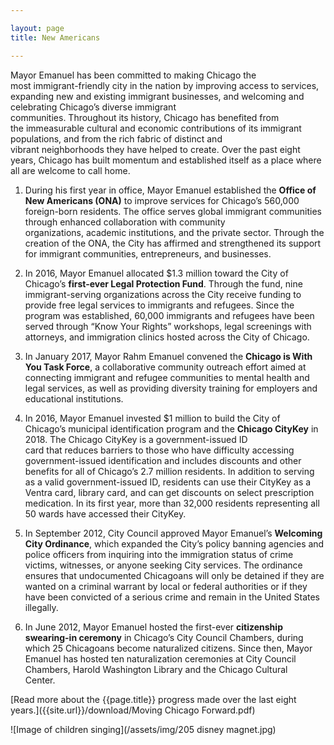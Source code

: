```yaml
---

layout: page
title: New Americans

---
```



Mayor Emanuel has been committed to making Chicago the most immigrant-friendly city in the nation by improving access to services, expanding new and existing immigrant businesses, and welcoming and celebrating Chicago’s diverse immigrant communities. Throughout its history, Chicago has benefited from the immeasurable cultural and economic contributions of its immigrant populations, and from the rich fabric of distinct and vibrant neighborhoods they have helped to create. Over the past eight years, Chicago has built momentum and established itself as a place where all are welcome to call home. 

1. During his first year in office, Mayor Emanuel established the **Office of New Americans (ONA)** to improve services for Chicago’s 560,000 foreign-born residents. The office serves global immigrant communities through enhanced collaboration with community organizations, academic institutions, and the private sector. Through the creation of the ONA, the City has affirmed and strengthened its support for immigrant communities, entrepreneurs, and businesses.

1. In 2016, Mayor Emanuel allocated $1.3 million toward the City of Chicago’s **first-ever Legal Protection Fund**. Through the fund, nine immigrant-serving organizations across the City receive funding to provide free legal services to immigrants and refugees. Since the program was established, 60,000 immigrants and refugees have been served through “Know Your Rights” workshops, legal screenings with attorneys, and immigration clinics hosted across the City of Chicago.  

1. In January 2017, Mayor Rahm Emanuel convened the **Chicago is With You Task Force**, a collaborative community outreach effort aimed at connecting immigrant and refugee communities to mental health and legal services, as well as providing diversity training for employers and educational institutions.

1. In 2016, Mayor Emanuel invested $1 million to build the City of Chicago’s municipal identification program and the **Chicago CityKey** in 2018. The Chicago CityKey is a government-issued ID card that reduces barriers to those who have difficulty accessing government-issued identification and includes discounts and other benefits for all of Chicago’s 2.7 million residents. In addition to serving as a valid government-issued ID, residents can use their CityKey as a Ventra card, library card, and can get discounts on select prescription medication. In its first year, more than 32,000 residents representing all 50 wards have accessed their CityKey.  

1. In September 2012, City Council approved Mayor Emanuel’s **Welcoming City Ordinance**, which expanded the City’s policy banning agencies and police officers from inquiring into the immigration status of crime victims, witnesses, or anyone seeking City services. The ordinance ensures that undocumented Chicagoans will only be detained if they are wanted on a criminal warrant by local or federal authorities or if they have been convicted of a serious crime and remain in the United States illegally. 

1. In June 2012, Mayor Emanuel hosted the first-ever **citizenship swearing-in ceremony** in Chicago’s City Council Chambers, during which 25 Chicagoans become naturalized citizens. Since then, Mayor Emanuel has hosted ten naturalization ceremonies at City Council Chambers, Harold Washington Library and the Chicago Cultural Center.   

[Read more about the {{page.title}} progress made over the last eight years.]({{site.url}}/download/Moving Chicago Forward.pdf)

![Image of children singing](/assets/img/205 disney magnet.jpg) 